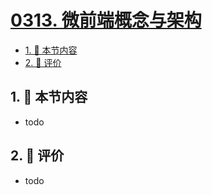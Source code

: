 # [0313. 微前端概念与架构](https://github.com/tnotesjs/TNotes.react/tree/main/notes/0313.%20%E5%BE%AE%E5%89%8D%E7%AB%AF%E6%A6%82%E5%BF%B5%E4%B8%8E%E6%9E%B6%E6%9E%84)

<!-- region:toc -->

- [1. 🎯 本节内容](#1--本节内容)
- [2. 🫧 评价](#2--评价)

<!-- endregion:toc -->

## 1. 🎯 本节内容

- todo

## 2. 🫧 评价

- todo
